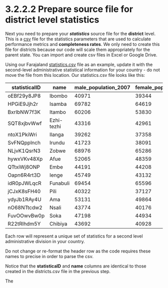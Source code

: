 # 3.2.2.2 Prepare source file for district level statistics

Next you need to prepare your _**statistics**_ source file for the **district** level.  This is a [csv](https://en.wikipedia.org/wiki/Comma-separated\_values) file for the statistics parameters that are used to calculate performance metrics and **completeness rates**.   We only need to create this file for districts because our code will scale them appropriately for the parent state.  You can import and create csv files in Excel or Google Drive.

Using our Farajaland [statistics.csv](https://github.com/opencrvs/opencrvs-farajaland/blob/master/src/features/administrative/source/statistics.csv) file as an example, update it with the second-level administrative statistical information for your country - do not move the file from this location.  Our statistics.csv file looks like this:



| statisticalID | name       | male\_population\_2007 | female\_population\_2007 | population\_2007 | crude\_birth\_rate\_2007 | male\_population\_2008 | female\_population\_2008 | population\_2008 | crude\_birth\_rate\_2008 | male\_population\_2009 | female\_population\_2009 | population\_2009 | crude\_birth\_rate\_2009 | male\_population\_2010 | female\_population\_2010 | population\_2010 | crude\_birth\_rate\_2010 | male\_population\_2011 | female\_population\_2011 | population\_2011 | crude\_birth\_rate\_2011 | male\_population\_2012 | female\_population\_2012 | population\_2012 | crude\_birth\_rate\_2012 | male\_population\_2013 | female\_population\_2013 | population\_2013 | crude\_birth\_rate\_2013 | male\_population\_2014 | female\_population\_2014 | population\_2014 | crude\_birth\_rate\_2014 | male\_population\_2015 | female\_population\_2015 | population\_2015 | crude\_birth\_rate\_2015 | male\_population\_2016 | female\_population\_2016 | population\_2016 | crude\_birth\_rate\_2016 | male\_population\_2017 | female\_population\_2017 | population\_2017 | crude\_birth\_rate\_2017 | male\_population\_2018 | female\_population\_2018 | population\_2018 | crude\_birth\_rate\_2018 | male\_population\_2019 | female\_population\_2019 | population\_2019 | crude\_birth\_rate\_2019 | male\_population\_2020 | female\_population\_2020 | population\_2020 | crude\_birth\_rate\_2020 | male\_population\_2021 | female\_population\_2021 | population\_2021 | crude\_birth\_rate\_2021 |
| ------------- | ---------- | ---------------------- | ------------------------ | ---------------- | ------------------------ | ---------------------- | ------------------------ | ---------------- | ------------------------ | ---------------------- | ------------------------ | ---------------- | ------------------------ | ---------------------- | ------------------------ | ---------------- | ------------------------ | ---------------------- | ------------------------ | ---------------- | ------------------------ | ---------------------- | ------------------------ | ---------------- | ------------------------ | ---------------------- | ------------------------ | ---------------- | ------------------------ | ---------------------- | ------------------------ | ---------------- | ------------------------ | ---------------------- | ------------------------ | ---------------- | ------------------------ | ---------------------- | ------------------------ | ---------------- | ------------------------ | ---------------------- | ------------------------ | ---------------- | ------------------------ | ---------------------- | ------------------------ | ---------------- | ------------------------ | ---------------------- | ------------------------ | ---------------- | ------------------------ | ---------------------- | ------------------------ | ---------------- | ------------------------ | ---------------------- | ------------------------ | ---------------- | ------------------------ |
| oEBf29y8JP8   | Ibombo     | 40971                  | 39344                    | 80323            | 18.2                     | 42668                  | 41823                    | 84511            | 21                       | 45008                  | 43843                    | 88871            | 21.8                     | 45150                  | 43903                    | 89073            | 16.2                     | 45513                  | 43884                    | 89409            | 12.6                     | 47965                  | 46643                    | 94631            | 20.6                     | 25192                  | 24542                    | 49734            | 17.5                     | 25659                  | 25277                    | 50936            | 18.9                     | 32924                  | 32808                    | 65731            | 16.5                     | 34031                  | 34013                    | 68044            | 12.6                     | 33472                  | 32968                    | 66440            | 16.7                     | 32876                  | 28563                    | 61440            | 13.8                     | 36647                  | 27595                    | 64242            | 11.1                     | 39380                  | 32952                    | 72332            | 11.7                     | 46278                  | 27705                    | 73983            | 10.5                     |
| HPGiE9Jjh2r   | Isamba     | 69782                  | 64619                    | 134371           | 19.5                     | 67498                  | 64096                    | 131590           | 18.6                     | 68665                  | 64425                    | 133069           | 14.7                     | 69810                  | 65957                    | 135754           | 18.4                     | 70091                  | 66079                    | 136153           | 27.2                     | 71602                  | 66857                    | 138426           | 19.4                     | 65834                  | 63461                    | 129296           | 17.7                     | 53334                  | 54067                    | 107402           | 19.6                     | 190512                 | 193439                   | 383952           | 16.5                     | 192934                 | 195623                   | 388557           | 17.2                     | 179651                 | 179636                   | 359287           | 19.5                     | 200566                 | 199729                   | 400295           | 17.9                     | 235281                 | 197258                   | 432538           | 14.6                     | 249443                 | 211685                   | 461128           | 12.3                     | 245007                 | 184189                   | 429196           | 13.9                     |
| BxrIbNW7f3K   | Itambo     | 60206                  | 53830                    | 113974           | 20.7                     | 59009                  | 52811                    | 111762           | 23.1                     | 58243                  | 52139                    | 110310           | 17.3                     | 58014                  | 52207                    | 110151           | 17.6                     | 60815                  | 54380                    | 115111           | 19.8                     | 60648                  | 53659                    | 114206           | 18.2                     | 51151                  | 47880                    | 99033            | 21.2                     | 41440                  | 39577                    | 81016            | 21.7                     | 68791                  | 66503                    | 135293           | 22.7                     | 73056                  | 70325                    | 143382           | 22                       | 73629                  | 70894                    | 144524           | 12.4                     | 70410                  | 64749                    | 135159           | 12.5                     | 75221                  | 56581                    | 131801           | 12.2                     | 60738                  | 60791                    | 121529           | 13.5                     | 70895                  | 61882                    | 132777           | 15.2                     |
| SQT8xjbvWwf   | Ezhi-tezhi | 43316                  | 42961                    | 86309            | 21                       | 38253                  | 37439                    | 75709            | 21.2                     | 53334                  | 51972                    | 105329           | 18.4                     | 45577                  | 45721                    | 91349            | 17.8                     | 46149                  | 45840                    | 92033            | 18.7                     | 44235                  | 43929                    | 88208            | 21.3                     | 20360                  | 19571                    | 39932            | 19.2                     | 20241                  | 19974                    | 40215            | 20.6                     | 29049                  | 28792                    | 57841            | 17.6                     | 29248                  | 28758                    | 58006            | 18.6                     | 28260                  | 27756                    | 56016            | 17.2                     | 25545                  | 27201                    | 52746            | 18.8                     | 25659                  | 26793                    | 52452            | 19.4                     | 23434                  | 24550                    | 47984            | 17.2                     | 24982                  | 25295                    | 50278            | 16.3                     |
| ntoX1PkiWri   | Ilanga     | 39262                  | 37358                    | 76621            | 19.3                     | 40044                  | 38649                    | 78701            | 20.2                     | 41564                  | 39172                    | 80727            | 19                       | 41392                  | 39070                    | 80453            | 18.7                     | 41508                  | 39270                    | 80770            | 15.5                     | 42314                  | 39919                    | 82223            | 10.9                     | 39941                  | 39287                    | 79228            | 15                       | 38917                  | 38045                    | 76962            | 15.9                     | 39040                  | 39384                    | 78424            | 18.8                     | 39520                  | 39049                    | 78569            | 17.7                     | 40754                  | 40597                    | 81351            | 18.3                     | 46524                  | 41900                    | 88424            | 17.3                     | 54068                  | 46751                    | 100819           | 19.3                     | 64557                  | 50394                    | 114952           | 21.9                     | 56918                  | 41369                    | 98287            | 24                       |
| SvFNQpplnch   | Irundu     | 41723                  | 38091                    | 79785            | 18.4                     | 43345                  | 38834                    | 82137            | 21.2                     | 44064                  | 40065                    | 84088            | 18.8                     | 43897                  | 40288                    | 84150            | 20                       | 44647                  | 41206                    | 85821            | 19.7                     | 45958                  | 41839                    | 87749            | 20.2                     | 30223                  | 29491                    | 59714            | 17.8                     | 30029                  | 30017                    | 60047            | 20.1                     | 34387                  | 34904                    | 69291            | 21.8                     | 34115                  | 34323                    | 68439            | 27.8                     | 32550                  | 32630                    | 65180            | 23.3                     | 30169                  | 35643                    | 65813            | 22.7                     | 32508                  | 29253                    | 61761            | 19.6                     | 33079                  | 30747                    | 63826            | 16.9                     | 36354                  | 27886                    | 64240            | 19.4                     |
| NLjvK1QsrN3   | Zobwe      | 68976                  | 65286                    | 134256           | 16.9                     | 70717                  | 66503                    | 137205           | 22.8                     | 72297                  | 68143                    | 140423           | 17.6                     | 72625                  | 68558                    | 141169           | 18.5                     | 73523                  | 69672                    | 143185           | 17.8                     | 74485                  | 71308                    | 145801           | 18.3                     | 74706                  | 72935                    | 147641           | 18                       | 75411                  | 74447                    | 149858           | 15.6                     | 74552                  | 73697                    | 148248           | 13.5                     | 72687                  | 72264                    | 144951           | 18.4                     | 71591                  | 71303                    | 142894           | 16.9                     | 62110                  | 84182                    | 146292           | 13.7                     | 69080                  | 90774                    | 159854           | 11.8                     | 58136                  | 102480                   | 160616           | 11.6                     | 60655                  | 112231                   | 172886           | 11.4                     |
| hywxVKv48Xp   | Afue       | 52065                  | 48359                    | 100403           | 16.2                     | 52059                  | 48619                    | 100661           | 12                       | 52813                  | 49667                    | 102465           | 15.8                     | 53526                  | 50534                    | 104050           | 18.4                     | 54076                  | 51129                    | 105195           | 15.3                     | 54833                  | 52506                    | 107345           | 15.3                     | 47968                  | 45428                    | 93397            | 14.9                     | 47793                  | 45161                    | 92953            | 13.5                     | 51881                  | 50619                    | 102500           | 14.9                     | 52210                  | 50859                    | 103069           | 12.8                     | 47997                  | 47388                    | 95386            | 16.7                     | 46462                  | 38863                    | 85325            | 17.1                     | 39956                  | 33855                    | 73811            | 18.5                     | 32659                  | 34539                    | 67199            | 22.1                     | 38938                  | 40308                    | 79246            | 23.2                     |
| QTtxiWj8ONP   | Embe       | 44191                  | 44208                    | 88438            | 22.1                     | 44862                  | 44626                    | 89520            | 18.4                     | 45647                  | 45329                    | 91014            | 18                       | 46251                  | 45707                    | 91996            | 18.9                     | 47156                  | 46207                    | 93393            | 18.3                     | 48513                  | 47973                    | 96529            | 19.3                     | 19871                  | 20162                    | 40032            | 18.1                     | 20207                  | 20830                    | 41037            | 22.6                     | 17181                  | 17473                    | 34654            | 19.4                     | 17381                  | 18022                    | 35403            | 17.8                     | 17447                  | 17663                    | 35110            | 17.6                     | 16251                  | 16120                    | 32371            | 14.3                     | 13111                  | 16234                    | 29345            | 17                       | 10795                  | 16609                    | 27404            | 19                       | 9870                   | 19882                    | 29752            | 17.7                     |
| Oapn6R4rt3D   | Ienge      | 45749                  | 43132                    | 88875            | 19.5                     | 46372                  | 43244                    | 89601            | 20                       | 47251                  | 43696                    | 90919            | 17.6                     | 47497                  | 44443                    | 91922            | 16.8                     | 50903                  | 47897                    | 98785            | 17.1                     | 48164                  | 45299                    | 93449            | 13.2                     | 56005                  | 54088                    | 110093           | 14.9                     | 55970                  | 54585                    | 110555           | 14.7                     | 50231                  | 49359                    | 99591            | 19.2                     | 51345                  | 50087                    | 101432           | 15.6                     | 49516                  | 48123                    | 97640            | 19.8                     | 41502                  | 52584                    | 94086            | 22.9                     | 46480                  | 47181                    | 93662            | 20.5                     | 46726                  | 56442                    | 103167           | 18.4                     | 43100                  | 55627                    | 98727            | 20.7                     |
| idR0pJWLqcR   | Funabuli   | 69454                  | 65596                    | 135042           | 20.1                     | 67792                  | 63091                    | 130857           | 20.8                     | 71984                  | 67077                    | 139029           | 19.5                     | 72715                  | 68038                    | 140724           | 18.1                     | 74718                  | 68937                    | 143602           | 16.1                     | 76357                  | 70161                    | 146455           | 17.1                     | 91749                  | 89408                    | 181157           | 18                       | 93096                  | 92563                    | 185659           | 18.1                     | 86496                  | 85278                    | 171774           | 18.4                     | 87701                  | 87432                    | 175134           | 19                       | 84150                  | 83384                    | 167534           | 20.7                     | 99309                  | 79972                    | 179282           | 20.1                     | 98410                  | 92248                    | 190658           | 18.4                     | 98251                  | 96108                    | 194359           | 20                       | 82404                  | 82479                    | 164883           | 19.9                     |
| jCJxK8sFH40   | Pili       | 40322                  | 37127                    | 77427            | 17.9                     | 38697                  | 35747                    | 74425            | 18.3                     | 39905                  | 37213                    | 77101            | 18.6                     | 40098                  | 37272                    | 77349            | 20.5                     | 41417                  | 38862                    | 80265            | 21.9                     | 41089                  | 38521                    | 79595            | 22.4                     | 24835                  | 23996                    | 48831            | 17.6                     | 25468                  | 24388                    | 49855            | 22.9                     | 23145                  | 22402                    | 45546            | 20.4                     | 18959                  | 18324                    | 37283            | 25.5                     | 21672                  | 21166                    | 42838            | 20.9                     | 20045                  | 17459                    | 37504            | 22.7                     | 22825                  | 16121                    | 38946            | 18.2                     | 25150                  | 13315                    | 38465            | 19                       | 25727                  | 11500                    | 37227            | 20.2                     |
| ydyJb1RAy4U   | Ama        | 53131                  | 49864                    | 102983           | 17.8                     | 54102                  | 50457                    | 104541           | 18.8                     | 55868                  | 52772                    | 108629           | 16.4                     | 56458                  | 53491                    | 109942           | 16.6                     | 57131                  | 54567                    | 111701           | 20.1                     | 58741                  | 55824                    | 114561           | 20.6                     | 58821                  | 57242                    | 116064           | 19.8                     | 60881                  | 57907                    | 118787           | 19.8                     | 59867                  | 57145                    | 117011           | 16                       | 60854                  | 57961                    | 118815           | 18.4                     | 61186                  | 58969                    | 120156           | 20                       | 59417                  | 52603                    | 112019           | 22.2                     | 49048                  | 53876                    | 102925           | 21.7                     | 48659                  | 48973                    | 97632            | 17.9                     | 44180                  | 40980                    | 85159            | 15.1                     |
| nO68NTtcdw2   | Nsali      | 43774                  | 40176                    | 83924            | 18.7                     | 43864                  | 41010                    | 84860            | 24.6                     | 45064                  | 41631                    | 86667            | 19.4                     | 45831                  | 41776                    | 87565            | 19.3                     | 47708                  | 43837                    | 91507            | 17.1                     | 48050                  | 43752                    | 91753            | 23.2                     | 35210                  | 33492                    | 68703            | 21.6                     | 36236                  | 34510                    | 70745            | 20.5                     | 30377                  | 29046                    | 59423            | 21.4                     | 30716                  | 29371                    | 60087            | 25.9                     | 31012                  | 29510                    | 60523            | 17.7                     | 31506                  | 32908                    | 64414            | 16.4                     | 33228                  | 33203                    | 66431            | 17.5                     | 35994                  | 31242                    | 67236            | 19                       | 31786                  | 29832                    | 61617            | 17.6                     |
| FuvOOwvBw0p   | Soka       | 47198                  | 44934                    | 92133            | 26.3                     | 48402                  | 45723                    | 94119            | 23.9                     | 50237                  | 47581                    | 97811            | 21.6                     | 50511                  | 47479                    | 97976            | 23.8                     | 51644                  | 48765                    | 100398           | 23.2                     | 52933                  | 49975                    | 102896           | 18.3                     | 49704                  | 48828                    | 98532            | 17.9                     | 51273                  | 50723                    | 101996           | 22.2                     | 50680                  | 49951                    | 100631           | 20.7                     | 51387                  | 50356                    | 101743           | 20.8                     | 49360                  | 47934                    | 97295            | 20.2                     | 53407                  | 40728                    | 94135            | 22.3                     | 58185                  | 46204                    | 104390           | 18.1                     | 52587                  | 43979                    | 96565            | 16.1                     | 46290                  | 51781                    | 98071            | 17.8                     |
| R22tRIhdm5Y   | Chibiya    | 43692                  | 40928                    | 84609            | 23.4                     | 44158                  | 40481                    | 84611            | 25.7                     | 45432                  | 42704                    | 88123            | 22.9                     | 46664                  | 43172                    | 89807            | 27.1                     | 47827                  | 43650                    | 91431            | 22.4                     | 49011                  | 44397                    | 93352            | 28.9                     | 27986                  | 26961                    | 54946            | 20.8                     | 28103                  | 27529                    | 55632            | 20                       | 29904                  | 28378                    | 58281            | 18.3                     | 27670                  | 26223                    | 53893            | 18.7                     | 26429                  | 25039                    | 51470            | 21.2                     | 27443                  | 30018                    | 57460            | 19.6                     | 23001                  | 35855                    | 58856            | 21.1                     | 18508                  | 34629                    | 53137            | 24.7                     | 21629                  | 37207                    | 58836            | 24.1                     |

Each row will represent a unique set of statistics for a second level administrative division in your country.

Do not change or re-format the header row as the code requires these names to precise in order to parse the csv.

Notice that the **statisticalD** and **name** columns are identical to those created in the districts.csv file in the previous step.

The&#x20;
